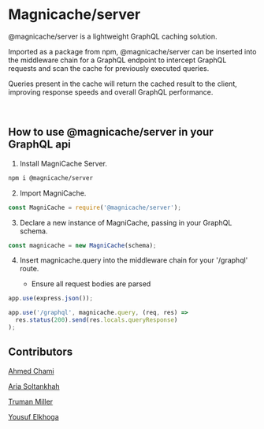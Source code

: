# Magnicache/server

@magnicache/server is a lightweight GraphQL caching solution. 

Imported as a package from npm, @magnicache/server can be inserted into the middleware chain for a GraphQL endpoint to intercept GraphQL requests and scan the cache for previously executed queries. 
<br>

Queries present in the cache will return the cached result to the client, improving response speeds and overall GraphQL performance.

<br>

## How to use @magnicache/server in your GraphQL api

1. Install MagniCache Server.

```bash
npm i @magnicache/server
```

2. Import MagniCache.

```js
const MagniCache = require('@magnicache/server');
```

3. Declare a new instance of MagniCache, passing in your GraphQL schema.

```js
const magnicache = new MagniCache(schema);
```

4. Insert magnicache.query into the middleware chain for your '/graphql' route.

   - Ensure all request bodies are parsed

```js
app.use(express.json());

app.use('/graphql', magnicache.query, (req, res) =>
  res.status(200).send(res.locals.queryResponse)
);
```

## Contributors

[Ahmed Chami](https://www.linkedin.com/in/ahmed-chami/)

[Aria Soltankhah](https://www.linkedin.com/in/ariasol/)

[Truman Miller](https://www.linkedin.com/in/truman-miller)

[Yousuf Elkhoga](https://www.linkedin.com/in/yousufelkhoga/)
